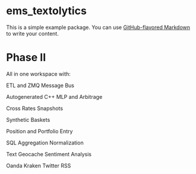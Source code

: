 # ems_textolytics

This is a simple example package. You can use
[GitHub-flavored Markdown](https://guides.github.com/features/mastering-markdown/)
to write your content.

# Phase II

All in one workspace with:

ETL and ZMQ Message Bus

Autogenerated C++ MLP and Arbitrage

Cross Rates Snapshots

Synthetic Baskets

Position and Portfolio Entry

SQL Aggregation Normalization

Text Geocache Sentiment Analysis

Oanda Kraken Twitter RSS